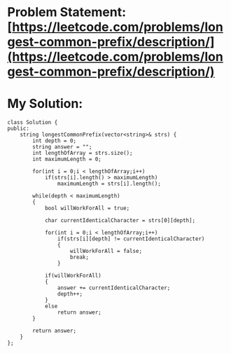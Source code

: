 # Problem Statement: [https://leetcode.com/problems/longest-common-prefix/description/](https://leetcode.com/problems/longest-common-prefix/description/)
# My Solution: 
```
class Solution {
public:
    string longestCommonPrefix(vector<string>& strs) {
        int depth = 0;
        string answer = "";
        int lengthOfArray = strs.size();
        int maximumLength = 0;

        for(int i = 0;i < lengthOfArray;i++)
            if(strs[i].length() > maximumLength)
                maximumLength = strs[i].length();

        while(depth < maximumLength)
        {
            bool willWorkForAll = true;

            char currentIdenticalCharacter = strs[0][depth];

            for(int i = 0;i < lengthOfArray;i++)
                if(strs[i][depth] != currentIdenticalCharacter)
                {
                    willWorkForAll = false;
                    break;
                }

            if(willWorkForAll)
            {
                answer += currentIdenticalCharacter;
                depth++;
            }
            else
                return answer;
        }

        return answer;
    }
};
```
